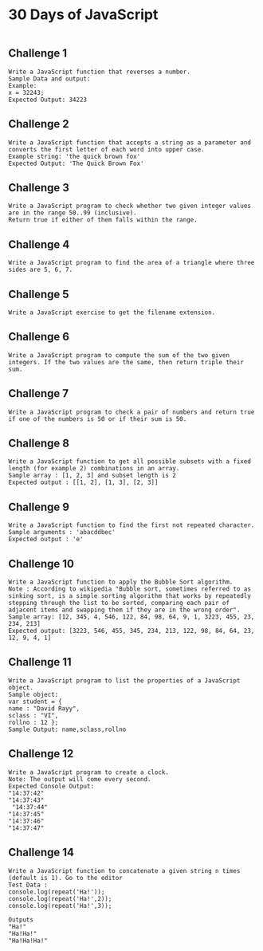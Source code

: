 # 30 Days of JavaScript

<img src="https://miro.medium.com/v2/resize:fit:1400/1*kGttkqhpEy_QS1Q5tsD7xw.png" alt="">

 ## Challenge 1
```
Write a JavaScript function that reverses a number.
Sample Data and output:
Example: 
x = 32243;
Expected Output: 34223
```

## Challenge 2
```
Write a JavaScript function that accepts a string as a parameter and converts the first letter of each word into upper case.
Example string: 'the quick brown fox'
Expected Output: 'The Quick Brown Fox'
```

## Challenge 3
```
Write a JavaScript program to check whether two given integer values are in the range 50..99 (inclusive). 
Return true if either of them falls within the range.
```

## Challenge 4
```
Write a JavaScript program to find the area of a triangle where three sides are 5, 6, 7.
```

## Challenge 5
```
Write a JavaScript exercise to get the filename extension.
```

## Challenge 6
```
Write a JavaScript program to compute the sum of the two given integers. If the two values are the same, then return triple their sum.
```

## Challenge 7
```
Write a JavaScript program to check a pair of numbers and return true if one of the numbers is 50 or if their sum is 50.
```
## Challenge 8
```
Write a JavaScript function to get all possible subsets with a fixed length (for example 2) combinations in an array.  
Sample array : [1, 2, 3] and subset length is 2  
Expected output : [[1, 2], [1, 3], [2, 3]]
```
## Challenge 9
```
Write a JavaScript function to find the first not repeated character.  
Sample arguments : 'abacddbec'  
Expected output : 'e'
```

## Challenge 10
```
Write a JavaScript function to apply the Bubble Sort algorithm.  
Note : According to wikipedia "Bubble sort, sometimes referred to as sinking sort, is a simple sorting algorithm that works by repeatedly stepping through the list to be sorted, comparing each pair of adjacent items and swapping them if they are in the wrong order".  
Sample array: [12, 345, 4, 546, 122, 84, 98, 64, 9, 1, 3223, 455, 23, 234, 213]  
Expected output: [3223, 546, 455, 345, 234, 213, 122, 98, 84, 64, 23, 12, 9, 4, 1]
```

## Challenge 11
```
Write a JavaScript program to list the properties of a JavaScript object.
Sample object:
var student = {
name : "David Rayy",
sclass : "VI",
rollno : 12 };
Sample Output: name,sclass,rollno
```

## Challenge 12
```
Write a JavaScript program to create a clock.
Note: The output will come every second.
Expected Console Output:
"14:37:42"
"14:37:43"
 "14:37:44"
"14:37:45"
"14:37:46"
"14:37:47"
```

## Challenge 14
```
Write a JavaScript function to concatenate a given string n times (default is 1). Go to the editor
Test Data :
console.log(repeat('Ha!'));
console.log(repeat('Ha!',2));
console.log(repeat('Ha!',3));

Outputs
"Ha!"
"Ha!Ha!"
"Ha!Ha!Ha!"
```

